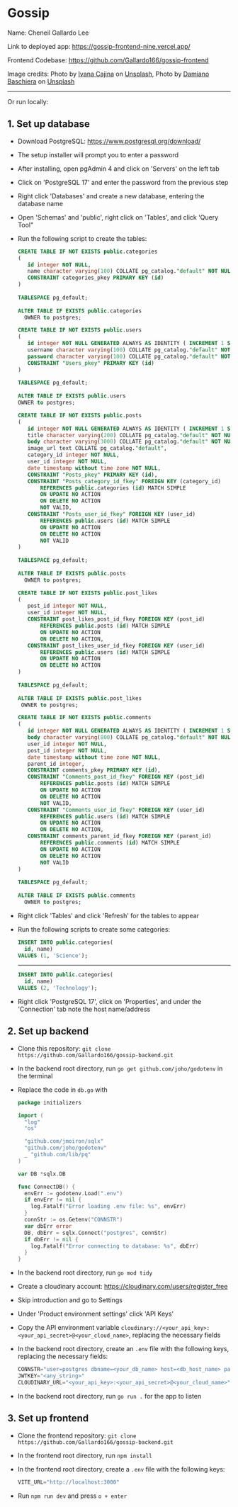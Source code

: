 # Gossip

Name: Cheneil Gallardo Lee

Link to deployed app: <https://gossip-frontend-nine.vercel.app/>

Frontend Codebase: <https://github.com/Gallardo166/gossip-frontend>

Image credits:
Photo by <a href="https://unsplash.com/@von_co?utm_content=creditCopyText&utm_medium=referral&utm_source=unsplash">Ivana Cajina</a> on <a href="https://unsplash.com/photos/milky-way-asuyh-_ZX54?utm_content=creditCopyText&utm_medium=referral&utm_source=unsplash">Unsplash</a>, Photo by <a href="https://unsplash.com/@damiano_baschiera?utm_content=creditCopyText&utm_medium=referral&utm_source=unsplash">Damiano Baschiera</a> on <a href="https://unsplash.com/photos/bed-of-orange-flowers-d4feocYfzAM?utm_content=creditCopyText&utm_medium=referral&utm_source=unsplash">Unsplash</a>

  --------------------------------------------------------

Or run locally:

## 1. Set up database

- Download PostgreSQL: <https://www.postgresql.org/download/>
- The setup installer will prompt you to enter a password
- After installing, open pgAdmin 4 and click on 'Servers' on the left tab
- Click on 'PostgreSQL 17' and enter the password from the previous step
- Right click 'Databases' and create a new database, entering the database name
- Open 'Schemas' and 'public', right click on 'Tables', and click 'Query Tool"
- Run the following script to create the tables:
  
     ```sql
     CREATE TABLE IF NOT EXISTS public.categories
     (
        id integer NOT NULL,
        name character varying(100) COLLATE pg_catalog."default" NOT NULL,
        CONSTRAINT categories_pkey PRIMARY KEY (id)
     )
      
     TABLESPACE pg_default;
      
     ALTER TABLE IF EXISTS public.categories
       OWNER to postgres;

     CREATE TABLE IF NOT EXISTS public.users
     (
        id integer NOT NULL GENERATED ALWAYS AS IDENTITY ( INCREMENT 1 START 1 MINVALUE 1 MAXVALUE 2147483647 CACHE 1 ),
        username character varying(100) COLLATE pg_catalog."default" NOT NULL,
        password character varying(100) COLLATE pg_catalog."default" NOT NULL,
        CONSTRAINT "Users_pkey" PRIMARY KEY (id)
     )
      
     TABLESPACE pg_default;
      
     ALTER TABLE IF EXISTS public.users
     OWNER to postgres;
     
     CREATE TABLE IF NOT EXISTS public.posts
     (
        id integer NOT NULL GENERATED ALWAYS AS IDENTITY ( INCREMENT 1 START 1 MINVALUE 1 MAXVALUE 2147483647 CACHE 1 ),
        title character varying(200) COLLATE pg_catalog."default" NOT NULL,
        body character varying(3000) COLLATE pg_catalog."default" NOT NULL,
        image_url text COLLATE pg_catalog."default",
        category_id integer NOT NULL,
        user_id integer NOT NULL,
        date timestamp without time zone NOT NULL,
        CONSTRAINT "Posts_pkey" PRIMARY KEY (id),
        CONSTRAINT "Posts_category_id_fkey" FOREIGN KEY (category_id)
            REFERENCES public.categories (id) MATCH SIMPLE
            ON UPDATE NO ACTION
            ON DELETE NO ACTION
            NOT VALID,
        CONSTRAINT "Posts_user_id_fkey" FOREIGN KEY (user_id)
            REFERENCES public.users (id) MATCH SIMPLE
            ON UPDATE NO ACTION
            ON DELETE NO ACTION
            NOT VALID
     )
        
     TABLESPACE pg_default;
        
     ALTER TABLE IF EXISTS public.posts
       OWNER to postgres;
    
    CREATE TABLE IF NOT EXISTS public.post_likes
    (
        post_id integer NOT NULL,
        user_id integer NOT NULL,
        CONSTRAINT post_likes_post_id_fkey FOREIGN KEY (post_id)
            REFERENCES public.posts (id) MATCH SIMPLE
            ON UPDATE NO ACTION
            ON DELETE NO ACTION,
        CONSTRAINT post_likes_user_id_fkey FOREIGN KEY (user_id)
            REFERENCES public.users (id) MATCH SIMPLE
            ON UPDATE NO ACTION
            ON DELETE NO ACTION
    )
        
    TABLESPACE pg_default;
        
    ALTER TABLE IF EXISTS public.post_likes
      OWNER to postgres;
    
     CREATE TABLE IF NOT EXISTS public.comments
     (
        id integer NOT NULL GENERATED ALWAYS AS IDENTITY ( INCREMENT 1 START 1 MINVALUE 1 MAXVALUE 2147483647 CACHE 1 ),
        body character varying(800) COLLATE pg_catalog."default" NOT NULL,
        user_id integer NOT NULL,
        post_id integer NOT NULL,
        date timestamp without time zone NOT NULL,
        parent_id integer,
        CONSTRAINT comments_pkey PRIMARY KEY (id),
        CONSTRAINT "Comments_post_id_fkey" FOREIGN KEY (post_id)
            REFERENCES public.posts (id) MATCH SIMPLE
            ON UPDATE NO ACTION
            ON DELETE NO ACTION
            NOT VALID,
        CONSTRAINT "Comments_user_id_fkey" FOREIGN KEY (user_id)
            REFERENCES public.users (id) MATCH SIMPLE
            ON UPDATE NO ACTION
            ON DELETE NO ACTION,
        CONSTRAINT comments_parent_id_fkey FOREIGN KEY (parent_id)
            REFERENCES public.comments (id) MATCH SIMPLE
            ON UPDATE NO ACTION
            ON DELETE NO ACTION
            NOT VALID
     )
      
     TABLESPACE pg_default;
      
     ALTER TABLE IF EXISTS public.comments
       OWNER to postgres;
     ```

- Right click 'Tables' and click 'Refresh' for the tables to appear
- Run the following scripts to create some categories:
  
     ```sql
     INSERT INTO public.categories(
       id, name)
     VALUES (1, 'Science');
     ```

     --------------------------------------------------------

     ```sql
     INSERT INTO public.categories(
       id, name)
     VALUES (2, 'Technology');
     ```

- Right click 'PostgreSQL 17', click on 'Properties', and under the 'Connection' tab note the host name/address

## 2. Set up backend

- Clone this repository: `git clone https://github.com/Gallardo166/gossip-backend.git`
- In the backend root directory, run `go get github.com/joho/godotenv` in the terminal
- Replace the code in `db.go` with

    ```go
    package initializers

    import (
      "log"
      "os"

      "github.com/jmoiron/sqlx"
      "github.com/joho/godotenv"
      _ "github.com/lib/pq"
    )

    var DB *sqlx.DB

    func ConnectDB() {
      envErr := godotenv.Load(".env")
      if envErr != nil {
        log.Fatalf("Error loading .env file: %s", envErr)
      }
      connStr := os.Getenv("CONNSTR")
      var dbErr error
      DB, dbErr = sqlx.Connect("postgres", connStr)
      if dbErr != nil {
        log.Fatalf("Error connecting to database: %s", dbErr)
      }
    }
    ```

- In the backend root directory, run `go mod tidy`
- Create a cloudinary account: <https://cloudinary.com/users/register_free>

- Skip introduction and go to Settings
- Under 'Product environment settings' click 'API Keys'
- Copy the API environment variable `cloudinary://<your_api_key>:<your_api_secret>@<your_cloud_name>`, replacing the necessary fields
- In the backend root directory, create an `.env` file with the following keys, replacing the necessary fields:

    ```js
    CONNSTR="user=postgres dbname=<your_db_name> host=<db_host_name> password=<your_pgadmin_password> sslmode=disable"
    JWTKEY="<any_string>"
    CLOUDINARY_URL="<your_api_key>:<your_api_secret>@<your_cloud_name>"
    ```

- In the backend root directory, run `go run .` for the app to listen

## 3. Set up frontend

- Clone the frontend repository: `git clone https://github.com/Gallardo166/gossip-backend.git`
- In the frontend root directory, run `npm install`
- In the frontend root directory, create a `.env` file with the following keys:

    ```js
    VITE_URL="http://localhost:3000"
    ```

- Run `npm run dev` and press `o + enter`
